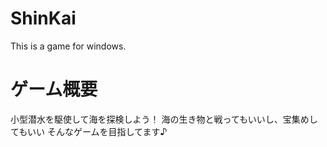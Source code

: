 # ShinKai
This is a game for windows.

# ゲーム概要
小型潜水を駆使して海を探検しよう！
海の生き物と戦ってもいいし、宝集めしてもいい
そんなゲームを目指してます♪
